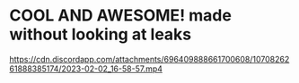 # COOL AND AWESOME! made without looking at leaks

https://cdn.discordapp.com/attachments/696409888661700608/1070826261888385174/2023-02-02_16-58-57.mp4